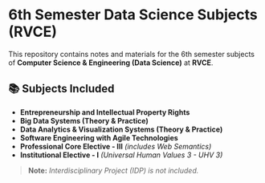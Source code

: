 # 6th Semester Data Science Subjects (RVCE)

This repository contains notes and materials for the 6th semester subjects of **Computer Science & Engineering (Data Science)** at **RVCE**.

## 📚 Subjects Included
- **Entrepreneurship and Intellectual Property Rights**
- **Big Data Systems (Theory & Practice)**
- **Data Analytics & Visualization Systems (Theory & Practice)**
- **Software Engineering with Agile Technologies**
- **Professional Core Elective - III** *(includes Web Semantics)*
- **Institutional Elective - I** *(Universal Human Values 3 - UHV 3)*

> **Note:** *Interdisciplinary Project (IDP) is not included.*
